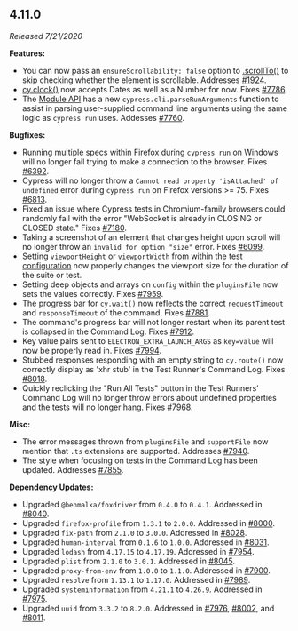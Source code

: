 ## 4.11.0

_Released 7/21/2020_

**Features:**

- You can now pass an `ensureScrollability: false` option to
  [.scrollTo()](/api/commands/scrollto) to skip checking whether the element is
  scrollable. Addresses
  [#1924](https://github.com/cypress-io/cypress/issues/1924).
- [cy.clock()](/api/commands/clock) now accepts Dates as well as a Number for
  now. Fixes [#7786](https://github.com/cypress-io/cypress/issues/7786).
- The [Module API](/guides/guides/module-api) has a new
  `cypress.cli.parseRunArguments` function to assist in parsing user-supplied
  command line arguments using the same logic as `cypress run` uses. Addesses
  [#7760](https://github.com/cypress-io/cypress/issues/7760).

**Bugfixes:**

- Running multiple specs within Firefox during `cypress run` on Windows will no
  longer fail trying to make a connection to the browser. Fixes
  [#6392](https://github.com/cypress-io/cypress/issues/6392).
- Cypress will no longer throw a
  `Cannot read property 'isAttached' of undefined` error during `cypress run` on
  Firefox versions >= 75. Fixes
  [#6813](https://github.com/cypress-io/cypress/issues/6813).
- Fixed an issue where Cypress tests in Chromium-family browsers could randomly
  fail with the error "WebSocket is already in CLOSING or CLOSED state." Fixes
  [#7180](https://github.com/cypress-io/cypress/issues/7180).
- Taking a screenshot of an element that changes height upon scroll will no
  longer throw an `invalid for option "size"` error. Fixes
  [#6099](https://github.com/cypress-io/cypress/issues/6099).
- Setting `viewportHeight` or `viewportWidth` from within the
  [test configuration](/guides/core-concepts/writing-and-organizing-tests#test-configuration)
  now properly changes the viewport size for the duration of the suite or test.
- Setting deep objects and arrays on `config` within the `pluginsFile` now sets
  the values correctly. Fixes
  [#7959](https://github.com/cypress-io/cypress/issues/7959).
- The progress bar for `cy.wait()` now reflects the correct `requestTimeout` and
  `responseTimeout` of the command. Fixes
  [#7881](https://github.com/cypress-io/cypress/issues/7881).
- The command's progress bar will not longer restart when its parent test is
  collapsed in the Command Log. Fixes
  [#7912](https://github.com/cypress-io/cypress/issues/7912).
- Key value pairs sent to `ELECTRON_EXTRA_LAUNCH_ARGS` as `key=value` will now
  be properly read in. Fixes
  [#7994](https://github.com/cypress-io/cypress/issues/7994).
- Stubbed responses responding with an empty string to `cy.route()` now
  correctly display as 'xhr stub' in the Test Runner's Command Log. Fixes
  [#8018](https://github.com/cypress-io/cypress/issues/8018).
- Quickly reclicking the "Run All Tests" button in the Test Runners' Command Log
  will no longer throw errors about undefined properties and the tests will no
  longer hang. Fixes [#7968](https://github.com/cypress-io/cypress/issues/7968).

**Misc:**

- The error messages thrown from `pluginsFile` and `supportFile` now mention
  that `.ts` extensions are supported. Addresses
  [#7940](https://github.com/cypress-io/cypress/issues/7940).
- The style when focusing on tests in the Command Log has been updated.
  Addresses [#7855](https://github.com/cypress-io/cypress/issues/7855).

**Dependency Updates:**

- Upgraded `@benmalka/foxdriver` from `0.4.0` to `0.4.1`. Addressed in
  [#8040](https://github.com/cypress-io/cypress/pull/8040).
- Upgraded `firefox-profile` from `1.3.1` to `2.0.0`. Addressed in
  [#8000](https://github.com/cypress-io/cypress/pull/8000).
- Upgraded `fix-path` from `2.1.0` to `3.0.0`. Addressed in
  [#8028](https://github.com/cypress-io/cypress/pull/8028).
- Upgraded `human-interval` from `0.1.6` to `1.0.0`. Addressed in
  [#8031](https://github.com/cypress-io/cypress/pull/8031).
- Upgraded `lodash` from `4.17.15` to `4.17.19`. Addressed in
  [#7954](https://github.com/cypress-io/cypress/pull/7954).
- Upgraded `plist` from `2.1.0` to `3.0.1`. Addressed in
  [#8045](https://github.com/cypress-io/cypress/pull/8045).
- Upgraded `proxy-from-env` from `1.0.0` to `1.1.0`. Addressed in
  [#7900](https://github.com/cypress-io/cypress/pull/7900).
- Upgraded `resolve` from `1.13.1` to `1.17.0`. Addressed in
  [#7989](https://github.com/cypress-io/cypress/pull/7989).
- Upgraded `systeminformation` from `4.21.1` to `4.26.9`. Addressed in
  [#7975](https://github.com/cypress-io/cypress/pull/7975).
- Upgraded `uuid` from `3.3.2` to `8.2.0`. Addressed in
  [#7976](https://github.com/cypress-io/cypress/pull/7976),
  [#8002](https://github.com/cypress-io/cypress/pull/8002), and
  [#8011](https://github.com/cypress-io/cypress/pull/8011).
